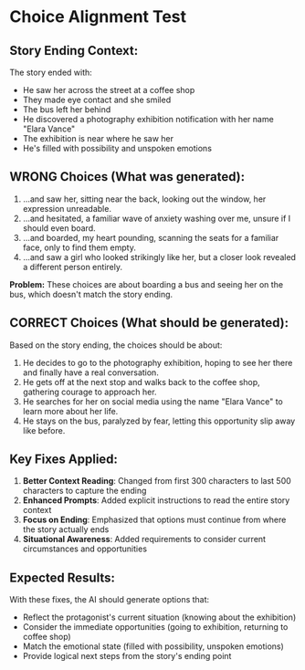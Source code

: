 # Choice Alignment Test

## Story Ending Context:
The story ended with:
- He saw her across the street at a coffee shop
- They made eye contact and she smiled
- The bus left her behind
- He discovered a photography exhibition notification with her name "Elara Vance"
- The exhibition is near where he saw her
- He's filled with possibility and unspoken emotions

## WRONG Choices (What was generated):
1. ...and saw her, sitting near the back, looking out the window, her expression unreadable.
2. ...and hesitated, a familiar wave of anxiety washing over me, unsure if I should even board.
3. ...and boarded, my heart pounding, scanning the seats for a familiar face, only to find them empty.
4. ...and saw a girl who looked strikingly like her, but a closer look revealed a different person entirely.

**Problem:** These choices are about boarding a bus and seeing her on the bus, which doesn't match the story ending.

## CORRECT Choices (What should be generated):
Based on the story ending, the choices should be about:

1. He decides to go to the photography exhibition, hoping to see her there and finally have a real conversation.
2. He gets off at the next stop and walks back to the coffee shop, gathering courage to approach her.
3. He searches for her on social media using the name "Elara Vance" to learn more about her life.
4. He stays on the bus, paralyzed by fear, letting this opportunity slip away like before.

## Key Fixes Applied:
1. **Better Context Reading**: Changed from first 300 characters to last 500 characters to capture the ending
2. **Enhanced Prompts**: Added explicit instructions to read the entire story context
3. **Focus on Ending**: Emphasized that options must continue from where the story actually ends
4. **Situational Awareness**: Added requirements to consider current circumstances and opportunities

## Expected Results:
With these fixes, the AI should generate options that:
- Reflect the protagonist's current situation (knowing about the exhibition)
- Consider the immediate opportunities (going to exhibition, returning to coffee shop)
- Match the emotional state (filled with possibility, unspoken emotions)
- Provide logical next steps from the story's ending point